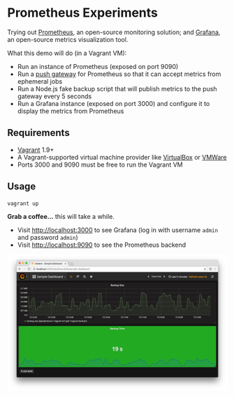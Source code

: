 # Prometheus Experiments

Trying out [Prometheus](https://prometheus.io), an open-source monitoring solution; and [Grafana](https://grafana.net), an open-source metrics visualization tool.

What this demo will do (in a Vagrant VM):

* Run an instance of Prometheus (exposed on port 9090)
* Run a [push gateway](https://github.com/prometheus/pushgateway) for Prometheus so that it can accept metrics from ephemeral jobs
* Run a Node.js fake backup script that will publish metrics to the push gateway every 5 seconds
* Run a Grafana instance (exposed on port 3000) and configure it to display the metrics from Prometheus

## Requirements

* [Vagrant](https://www.vagrantup.com) 1.9+
* A Vagrant-supported virtual machine provider like [VirtualBox](http://virtualbox.org) or [VMWare](http://www.vmware.com)
* Ports 3000 and 9090 must be free to run the Vagrant VM

## Usage

```
vagrant up
```

**Grab a coffee...** this will take a while.

* Visit [http://localhost:3000](http://localhost:3000) to see Grafana (log in with username `admin` and password `admin`)
* Visit [http://localhost:9090](http://localhost:9090) to see the Prometheus backend

![Grafana screenshot](screenshot.png)
